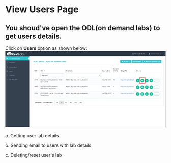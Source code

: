 # View Users Page
## You shoud've open the ODL(on demand labs) to get users details.
Click on **Users** option as shown below:
![](images/user21.png)

a. Getting user lab details



b. Sending email to users with lab details


c. Deleting/reset user's lab
